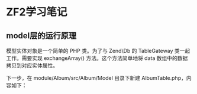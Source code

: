 ZF2学习笔记
=======================

model层的运行原理
------------
模型实体对象是一个简单的 PHP 类。为了与 Zend\Db 的 TableGateway 类一起工作。需要实现 exchangeArray() 方法。这个方法简单地将 data 数组中的数据拷贝到对应实体属性。

下一步，在 module/Album/src/Album/Model 目录下新建 AlbumTable.php，内容如下：

